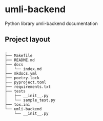 # umli-backend
Python library umli-backend documentation

## Project layout
    .
    ├── Makefile
    ├── README.md
    ├── docs
    │   └── index.md
    ├── mkdocs.yml
    ├── poetry.lock
    ├── pyproject.toml
    ├── requirements.txt
    ├── tests
    │   ├── __init__.py
    │   └── sample_test.py
    ├── tox.ini
    └── umli-backend
        └── __init__.py
